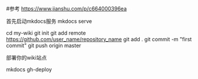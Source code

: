 #参考
https://www.jianshu.com/p/c664000396ea

首先启动mkdocs服务
mkdocs serve

cd my-wiki
git init
git add remote https://github.com/user_name/repository_name
git add .
git commit -m "first commit"
git push origin master


部署你的wiki站点

mkdocs gh-deploy


